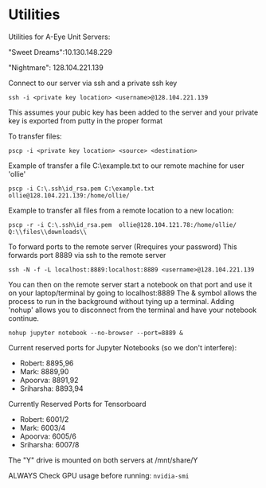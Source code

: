 # Utilities
Utilities for A-Eye Unit
Servers:

"Sweet Dreams":10.130.148.229

"Nightmare": 128.104.221.139

Connect to our server via ssh and a private ssh key

`ssh -i <private key location> <username>@128.104.221.139`

This assumes your pubic key has been added to the server and your private key is exported from putty in the proper format

To transfer files:

`pscp -i <private key location> <source> <destination>`

Example of transfer a file C:\example.txt to our remote machine for user 'ollie'

`pscp -i C:\.ssh\id_rsa.pem C:\example.txt ollie@128.104.221.139:/home/ollie/`

Example to transfer all files from a remote location to a new location:


`pscp -r -i C:\.ssh\id_rsa.pem  ollie@128.104.121.78:/home/ollie/ Q:\\files\\downloads\\`

To forward ports to the remote server (Rrequires your password)
This forwards port 8889 via ssh to the remote server

`ssh -N -f -L localhost:8889:localhost:8889 <username>@128.104.221.139` 

You can then on the remote server start a notebook on that port and use it on your laptop/terminal by going to localhost:8889
The & symbol allows the process to run in the background without tying up a terminal.  Adding 'nohup' allows you to disconnect from the terminal and have your notebook continue. 

`nohup jupyter notebook --no-browser --port=8889 &`

Current reserved ports for Jupyter Notebooks (so we don't interfere):
+ Robert: 8895,96
+ Mark: 8889,90
+ Apoorva: 8891,92
+ Sriharsha: 8893,94

Currently Reserved Ports for Tensorboard
+ Robert: 6001/2
+ Mark: 6003/4
+ Apoorva: 6005/6
+ Sriharsha: 6007/8

The "Y" drive is mounted on both servers at /mnt/share/Y

ALWAYS Check GPU usage before running:
`nvidia-smi`
